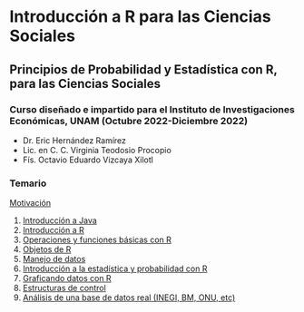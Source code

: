 # Introducción a R para las Ciencias Sociales
## Principios de Probabilidad y Estadística con R, para las Ciencias Sociales
### Curso diseñado e impartido para el Instituto de Investigaciones Económicas, UNAM (Octubre 2022-Diciembre 2022)
- Dr. Eric Hernández Ramírez
- Lic. en C. C. Virginia Teodosio Procopio
- Fís. Octavio Eduardo Vizcaya Xilotl

### Temario
[Motivación](presentaciones/motivacion.md)
1. [Introducción a Java](presentaciones/introduccion.md)      
1. [Introducción a R](presentaciones/modulo1.md)
2. [Operaciones y funciones básicas con R](presentaciones/modulo2.md)
3. [Objetos de R](presentaciones/modulo3.md)
4. [Manejo de datos](presentaciones/modulo4.md)
5. [Introducción a la estadística y probabilidad con R](presentaciones/modulo5.md)
6. [Graficando datos con R](presentaciones/modulo6.md)
7. [Estructuras de control](presentaciones/modulo7.md)
8. [Análisis de una base de datos real (INEGI, BM, ONU, etc)](presentaciones/modulo8.md)
